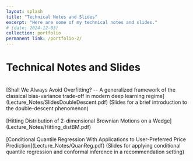 ```yaml
---
layout: splash
title: "Technical Notes and Slides"
excerpt: "Here are some of my technical notes and slides."
# (date: 2024-12-03)
collection: portfolio
permanent link: /portfolio-2/
---
```


<h1>Technical Notes and Slides</h1>

<br>
[Shall We Always Avoid Overfitting? -- A generalized framework of the classical bias-variance trade-off in modern deep learning regime](Lecture_Notes/SlidesDoubleDescent.pdf) (Slides for a brief introduction to the double-descent phenomenon)
<br>
<br>
[Hitting Distribution of 2-dimensional Brownian Motions on a Wedge](Lecture_Notes/Hitting_distBM.pdf)
<br>
<br>
[Conditional Quantile Regression With Applications to User-Preferred Price Prediction](Lecture_Notes/QuanReg.pdf) (Slides for applying conditional quantile regression and conformal inference in a recommendation setting)
<br>
<br>
<br>

